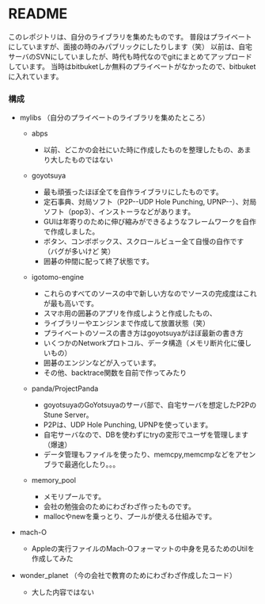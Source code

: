 # README #

このレポジトリは、自分のライブラリを集めたものです。
普段はプライベートにしていますが、面接の時のみパブリックにしたりします（笑）
以前は、自宅サーバのSVNにしていましたが、時代も時代なのでgitにまとめてアップロードしています。
当時はbitbuketしか無料のプライベートがなかったので、bitbuketに入れています。


### 構成 ###

- mylibs （自分のプライベートのライブラリを集めたところ）
	- abps 
		- 以前、どこかの会社にいた時に作成したものを整理したもの、あまり大したものではない

	- goyotsuya
 		-  最も頑張ったほぼ全てを自作ライブラリにしたものです。
 		- 定石事典、対局ソフト（P2P--UDP Hole Punching, UPNP--）、対局ソフト（pop3）、インストーラなどがあります。
 		-  GUIは年寄りのために伸び縮みができるようなフレームワークを自作で作成しました。
 		- ボタン、コンボボックス、スクロールビュー全て自慢の自作です（バグが多いけど 笑）
 		- 囲碁の仲間に配って終了状態です。
	- igotomo-engine
		- これらのすべてのソースの中で新しい方なのでソースの完成度はこれが最も高いです。
		- スマホ用の囲碁のアプリを作成しようと作成したもの、
		- ライブラリーやエンジンまで作成して放置状態（笑）
		- プライベートのソースの書き方はgoyotsuyaがほぼ最新の書き方
		- いくつかのNetworkプロトコル、データ構造（メモリ断片化に優しいもの）
		- 囲碁のエンジンなどが入っています。
		- その他、backtrace関数を自前で作ってみたり

	- panda/ProjectPanda 
		- goyotsuyaのGoYotsuyaのサーバ部で、自宅サーバを想定したP2PのStune Server。
		- P2Pは、UDP Hole Punching, UPNPを使っています。
		- 自宅サーバなので、DBを使わずにtryの変形でユーザを管理します（爆速）
		- データ管理もファイルを使ったり、memcpy,memcmpなどをアセンブラで最適化したり。。。

	- memory_pool
		- メモリプールです。
		- 会社の勉強会のためにわざわざ作ったものです。
		- mallocやnewを乗っとり、プールが使える仕組みです。

- mach-O
	- Appleの実行ファイルのMach-Oフォーマットの中身を見るためのUtilを作成してみた

- wonder_planet （今の会社で教育のためにわざわざ作成したコード）
	- 大した内容ではない

